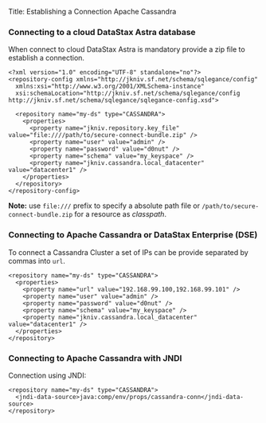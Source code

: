 Title: Establishing a Connection Apache Cassandra


### Connecting to a cloud DataStax Astra database

When connect to cloud DataStax Astra is mandatory provide a zip file to establish a connection.

    <?xml version="1.0" encoding="UTF-8" standalone="no"?>
    <repository-config xmlns="http://jkniv.sf.net/schema/sqlegance/config"
      xmlns:xsi="http://www.w3.org/2001/XMLSchema-instance"
      xsi:schemaLocation="http://jkniv.sf.net/schema/sqlegance/config http://jkniv.sf.net/schema/sqlegance/sqlegance-config.xsd">

      <repository name="my-ds" type="CASSANDRA">
        <properties>
          <property name="jkniv.repository.key_file" value="file:////path/to/secure-connect-bundle.zip" />
          <property name="user" value="admin" />
          <property name="password" value="d0nut" />
          <property name="schema" value="my_keyspace" />
          <property name="jkniv.cassandra.local_datacenter" value="datacenter1" />
        </properties>
      </repository>
    </repository-config>


**Note:** use `file:///` prefix to specify a absolute path file or `/path/to/secure-connect-bundle.zip` for a resource as *classpath*.


### Connecting to Apache Cassandra or DataStax Enterprise (DSE)

To connect a Cassandra Cluster a set of IPs can be provide separated by commas into `url`.

    <repository name="my-ds" type="CASSANDRA">
      <properties>
        <property name="url" value="192.168.99.100,192.168.99.101" />
        <property name="user" value="admin" />
        <property name="password" value="d0nut" />
        <property name="schema" value="my_keyspace" />
        <property name="jkniv.cassandra.local_datacenter" value="datacenter1" />
      </properties>
    </repository>
    
    
### Connecting to Apache Cassandra with JNDI

Connection using JNDI:

    <repository name="my-ds" type="CASSANDRA">
      <jndi-data-source>java:comp/env/props/cassandra-conn</jndi-data-source>
    </repository>
